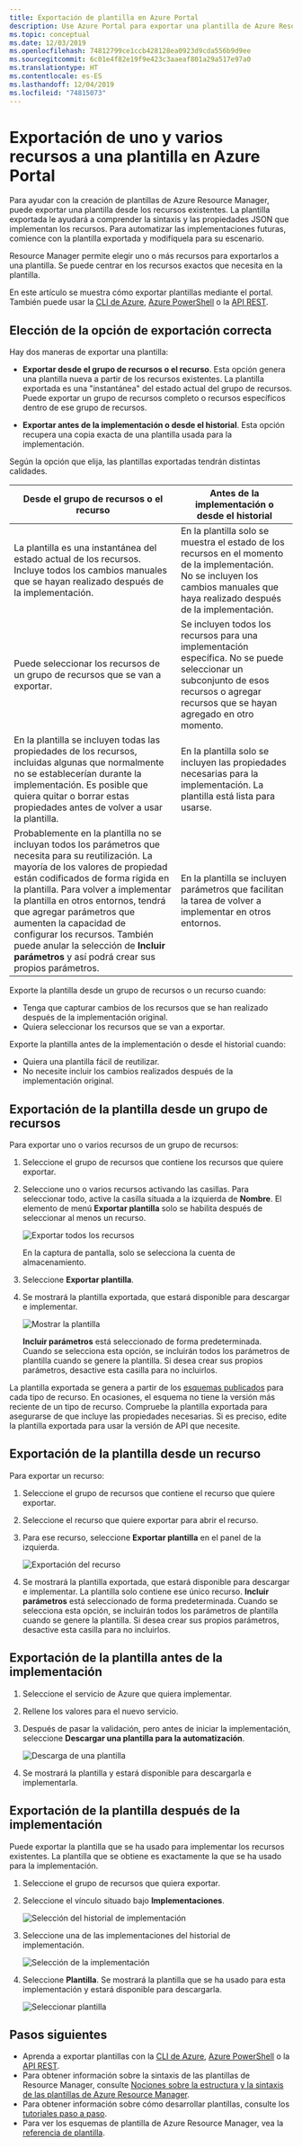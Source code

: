 ```yaml
---
title: Exportación de plantilla en Azure Portal
description: Use Azure Portal para exportar una plantilla de Azure Resource Manager desde los recursos de la suscripción.
ms.topic: conceptual
ms.date: 12/03/2019
ms.openlocfilehash: 74812799ce1ccb428128ea0923d9cda556b9d9ee
ms.sourcegitcommit: 6c01e4f82e19f9e423c3aaeaf801a29a517e97a0
ms.translationtype: HT
ms.contentlocale: es-ES
ms.lasthandoff: 12/04/2019
ms.locfileid: "74815073"
---
```

# <a name="single-and-multi-resource-export-to-a-template-in-azure-portal"></a>Exportación de uno y varios recursos a una plantilla en Azure Portal

Para ayudar con la creación de plantillas de Azure Resource Manager, puede exportar una plantilla desde los recursos existentes. La plantilla exportada le ayudará a comprender la sintaxis y las propiedades JSON que implementan los recursos. Para automatizar las implementaciones futuras, comience con la plantilla exportada y modifíquela para su escenario.

Resource Manager permite elegir uno o más recursos para exportarlos a una plantilla. Se puede centrar en los recursos exactos que necesita en la plantilla.

En este artículo se muestra cómo exportar plantillas mediante el portal. También puede usar la [CLI de Azure](manage-resource-groups-cli.md#export-resource-groups-to-templates), [Azure PowerShell](manage-resource-groups-powershell.md#export-resource-groups-to-templates) o la [API REST](/rest/api/resources/resourcegroups/exporttemplate).

## <a name="choose-the-right-export-option"></a>Elección de la opción de exportación correcta

Hay dos maneras de exportar una plantilla:

* **Exportar desde el grupo de recursos o el recurso**. Esta opción genera una plantilla nueva a partir de los recursos existentes. La plantilla exportada es una "instantánea" del estado actual del grupo de recursos. Puede exportar un grupo de recursos completo o recursos específicos dentro de ese grupo de recursos.

* **Exportar antes de la implementación o desde el historial**. Esta opción recupera una copia exacta de una plantilla usada para la implementación.

Según la opción que elija, las plantillas exportadas tendrán distintas calidades.

| Desde el grupo de recursos o el recurso | Antes de la implementación o desde el historial |
| --------------------- | ----------------- |
| La plantilla es una instantánea del estado actual de los recursos. Incluye todos los cambios manuales que se hayan realizado después de la implementación. | En la plantilla solo se muestra el estado de los recursos en el momento de la implementación. No se incluyen los cambios manuales que haya realizado después de la implementación. |
| Puede seleccionar los recursos de un grupo de recursos que se van a exportar. | Se incluyen todos los recursos para una implementación específica. No se puede seleccionar un subconjunto de esos recursos o agregar recursos que se hayan agregado en otro momento. |
| En la plantilla se incluyen todas las propiedades de los recursos, incluidas algunas que normalmente no se establecerían durante la implementación. Es posible que quiera quitar o borrar estas propiedades antes de volver a usar la plantilla. | En la plantilla solo se incluyen las propiedades necesarias para la implementación. La plantilla está lista para usarse. |
| Probablemente en la plantilla no se incluyan todos los parámetros que necesita para su reutilización. La mayoría de los valores de propiedad están codificados de forma rígida en la plantilla. Para volver a implementar la plantilla en otros entornos, tendrá que agregar parámetros que aumenten la capacidad de configurar los recursos.  También puede anular la selección de **Incluir parámetros** y así podrá crear sus propios parámetros. | En la plantilla se incluyen parámetros que facilitan la tarea de volver a implementar en otros entornos. |

Exporte la plantilla desde un grupo de recursos o un recurso cuando:

* Tenga que capturar cambios de los recursos que se han realizado después de la implementación original.
* Quiera seleccionar los recursos que se van a exportar.

Exporte la plantilla antes de la implementación o desde el historial cuando:

* Quiera una plantilla fácil de reutilizar.
* No necesite incluir los cambios realizados después de la implementación original.

## <a name="export-template-from-a-resource-group"></a>Exportación de la plantilla desde un grupo de recursos

Para exportar uno o varios recursos de un grupo de recursos:

1. Seleccione el grupo de recursos que contiene los recursos que quiere exportar.

1. Seleccione uno o varios recursos activando las casillas.  Para seleccionar todo, active la casilla situada a la izquierda de **Nombre**. El elemento de menú **Exportar plantilla** solo se habilita después de seleccionar al menos un recurso.

   ![Exportar todos los recursos](./media/export-template-portal/select-all-resources.png)

    En la captura de pantalla, solo se selecciona la cuenta de almacenamiento.
1. Seleccione **Exportar plantilla**.

1. Se mostrará la plantilla exportada, que estará disponible para descargar e implementar.

   ![Mostrar la plantilla](./media/export-template-portal/show-template.png)

   **Incluir parámetros** está seleccionado de forma predeterminada.  Cuando se selecciona esta opción, se incluirán todos los parámetros de plantilla cuando se genere la plantilla. Si desea crear sus propios parámetros, desactive esta casilla para no incluirlos.

La plantilla exportada se genera a partir de los [esquemas publicados](https://github.com/Azure/azure-resource-manager-schemas/tree/master/schemas) para cada tipo de recurso. En ocasiones, el esquema no tiene la versión más reciente de un tipo de recurso. Compruebe la plantilla exportada para asegurarse de que incluye las propiedades necesarias. Si es preciso, edite la plantilla exportada para usar la versión de API que necesite.

## <a name="export-template-from-a-resource"></a>Exportación de la plantilla desde un recurso

Para exportar un recurso:

1. Seleccione el grupo de recursos que contiene el recurso que quiere exportar.

1. Seleccione el recurso que quiere exportar para abrir el recurso.

1. Para ese recurso, seleccione **Exportar plantilla** en el panel de la izquierda.

   ![Exportación del recurso](./media/export-template-portal/export-single-resource.png)

1. Se mostrará la plantilla exportada, que estará disponible para descargar e implementar. La plantilla solo contiene ese único recurso. **Incluir parámetros** está seleccionado de forma predeterminada.  Cuando se selecciona esta opción, se incluirán todos los parámetros de plantilla cuando se genere la plantilla. Si desea crear sus propios parámetros, desactive esta casilla para no incluirlos.

## <a name="export-template-before-deployment"></a>Exportación de la plantilla antes de la implementación

1. Seleccione el servicio de Azure que quiera implementar.

1. Rellene los valores para el nuevo servicio.

1. Después de pasar la validación, pero antes de iniciar la implementación, seleccione **Descargar una plantilla para la automatización**.

   ![Descarga de una plantilla](./media/export-template-portal/download-before-deployment.png)

1. Se mostrará la plantilla y estará disponible para descargarla e implementarla.


## <a name="export-template-after-deployment"></a>Exportación de la plantilla después de la implementación

Puede exportar la plantilla que se ha usado para implementar los recursos existentes. La plantilla que se obtiene es exactamente la que se ha usado para la implementación.

1. Seleccione el grupo de recursos que quiera exportar.

1. Seleccione el vínculo situado bajo **Implementaciones**.

   ![Selección del historial de implementación](./media/export-template-portal/select-deployment-history.png)

1. Seleccione una de las implementaciones del historial de implementación.

   ![Selección de la implementación](./media/export-template-portal/select-details.png)

1. Seleccione **Plantilla**. Se mostrará la plantilla que se ha usado para esta implementación y estará disponible para descargarla.

   ![Seleccionar plantilla](./media/export-template-portal/show-template-from-history.png)

## <a name="next-steps"></a>Pasos siguientes

- Aprenda a exportar plantillas con la [CLI de Azure](manage-resource-groups-cli.md#export-resource-groups-to-templates), [Azure PowerShell](manage-resource-groups-powershell.md#export-resource-groups-to-templates) o la [API REST](/rest/api/resources/resourcegroups/exporttemplate).
- Para obtener información sobre la sintaxis de las plantillas de Resource Manager, consulte [Nociones sobre la estructura y la sintaxis de las plantillas de Azure Resource Manager](./resource-group-authoring-templates.md).
- Para obtener información sobre cómo desarrollar plantillas, consulte los [tutoriales paso a paso](/azure/azure-resource-manager/).
- Para ver los esquemas de plantilla de Azure Resource Manager, vea la [referencia de plantilla](/azure/templates/).
